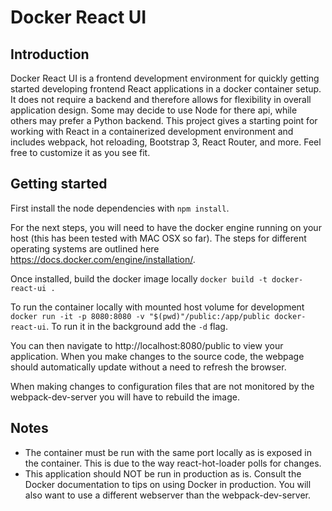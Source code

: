 # Docker React UI
## Introduction
Docker React UI is a frontend development environment for quickly getting started
developing frontend React applications in a docker container setup.  It does not require a
backend and therefore allows for flexibility in overall application design.  Some may decide
to use Node for there api, while others may prefer a Python backend.  This project gives a
starting point for working with React in a containerized development environment and includes
webpack, hot reloading, Bootstrap 3, React Router, and more.  Feel free to customize it as you see fit.

## Getting started
First install the node dependencies with `npm install`.

For the next steps, you will need to have the docker engine running on your host (this has been tested with MAC OSX so far).
The steps for different operating systems are outlined here https://docs.docker.com/engine/installation/.

Once installed, build the docker image locally
`docker build -t docker-react-ui .`

To run the container locally with mounted host volume for development
`docker run -it -p 8080:8080 -v "$(pwd)"/public:/app/public docker-react-ui`.  To
run it in the background add the `-d` flag.

You can then navigate to http://localhost:8080/public to view your application.  When
you make changes to the source code, the webpage should automatically update without a
need to refresh the browser.

When making changes to configuration files that are not monitored by the webpack-dev-server you will
have to rebuild the image.

## Notes
* The container must be run with the same port locally as is exposed in the container.  This is
due to the way react-hot-loader polls for changes.
* This application should NOT be run in production as is.  Consult the Docker documentation to tips
on using Docker in production.  You will also want to use a different webserver than the webpack-dev-server.
